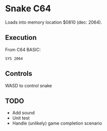 # Snake C64

Loads into memory location $0810 (dec: 2064).

## Execution
From C64 BASIC:
```basic
SYS 2064
```
## Controls
WASD to control snake

## TODO
- Add sound
- Unit test
- Handle (unlikely) game completion scenario